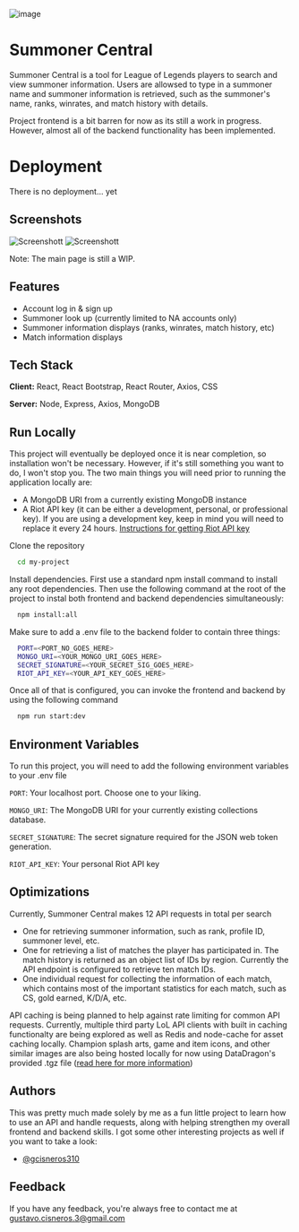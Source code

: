 ![image](https://github.com/gcisneros310/summoner-central/assets/48630000/af0a4d15-d8d2-4a62-87f8-07510dda5bef)
# Summoner Central

Summoner Central is a tool for League of Legends players to search and view summoner information. Users are allowsed to type in a summoner name and summoner information is retrieved, such as the summoner's name, ranks, winrates, and match history with details. 

Project frontend is a bit barren for now as its still a work in progress. However, almost all of the backend functionality has been implemented.


# Deployment

There is no deployment... yet
## Screenshots

![Screenshott](https://i.imgur.com/BRJgtvE.png)
![Screenshott](https://i.imgur.com/yfKqzx8.png)

Note: The main page is still a WIP.

## Features

- Account log in & sign up
- Summoner look up (currently limited to NA accounts only)
- Summoner information displays (ranks, winrates, match history, etc)
- Match information displays


## Tech Stack

**Client:** React, React Bootstrap, React Router, Axios, CSS

**Server:** Node, Express, Axios, MongoDB


## Run Locally

This project will eventually be deployed once it is near completion, so installation won't be necessary. However, if it's still something you want to do, I won't stop you. The two main things you will need prior to running the application locally are:

- A MongoDB URI from a currently existing MongoDB instance
- A Riot API key (it can be either a development, personal, or professional key). If you are using a development key, keep in mind you will need to replace it every 24 hours. [Instructions for getting Riot API key](https://developer.riotgames.com/docs/portal) 


Clone the repository

```bash
  cd my-project
```

Install dependencies. First use a standard npm install command to install any root dependencies. Then use the following command at the root of the project to instal both frontend and backend dependencies simultaneously:

```bash
  npm install:all
```

Make sure to add a .env file to the backend folder to contain three things:

```bash
  PORT=<PORT_NO_GOES_HERE>
  MONGO_URI=<YOUR_MONGO_URI_GOES_HERE>
  SECRET_SIGNATURE=<YOUR_SECRET_SIG_GOES_HERE>
  RIOT_API_KEY=<YOUR_API_KEY_GOES_HERE>
```

Once all of that is configured, you can invoke the frontend and backend by using the following command

```bash
  npm run start:dev
```


## Environment Variables

To run this project, you will need to add the following environment variables to your .env file

`PORT`: Your localhost port. Choose one to your liking.

`MONGO_URI`: The MongoDB URI for your currently existing collections database.

`SECRET_SIGNATURE`: The secret signature required for the JSON web token generation.

`RIOT_API_KEY`: Your personal Riot API key
## Optimizations

Currently, Summoner Central makes 12 API requests in total per search
- One for retrieving summoner information, such as rank, profile ID, summoner level, etc.
- One for retrieving a list of matches the player has participated in. The match history is returned as an object list of IDs by region. Currently the API endpoint is configured to retrieve ten match IDs.
- One individual request for collecting the information of each match, which contains most of the important statistics for each match, such as CS, gold earned, K/D/A, etc. 

API caching is being planned to help against rate limiting for common API requests. Currently, multiple third party LoL API clients with built in caching functionalty are being explored as well as Redis and node-cache for asset caching locally. Champion splash arts, game and item icons, and other similar images are also being hosted locally for now using DataDragon's provided .tgz file ([read here for more information](https://developer.riotgames.com/docs/lol#data-dragon))


## Authors

This was pretty much made solely by me as a fun little project to learn how to use an API and handle requests, along with helping strengthen my overall frontend and backend skills. I got some other interesting projects as well if you want to take a look:
- [@gcisneros310](https://www.github.com/gcisneros310)


## Feedback

If you have any feedback, you're always free to contact me at gustavo.cisneros.3@gmail.com

